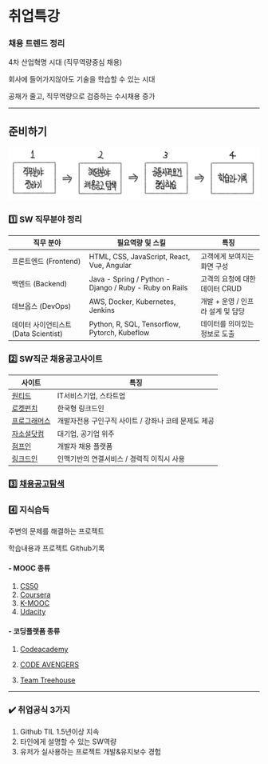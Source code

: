# 취업특강



### 채용 트렌드 정리

4차 산업혁명 시대 (직무역량중심 채용)

회사에 들어가지않아도 기술을 학습할 수 있는 시대

공채가 줄고, 직무역량으로 검증하는 수시채용 증가





---





## 준비하기

![채용](README.assets/채용.jpg)





### 1️⃣ SW 직무분야 정리

| 직무 분야                            | 필요역량 및 스킬                                       | 특징                              |
| ------------------------------------ | ------------------------------------------------------ | --------------------------------- |
| 프론트엔드 (Frontend)                | HTML, CSS, JavaScript, React, Vue, Angular             | 고객에게 보여지는 화면 구성       |
| 백엔드 (Backend)                     | Java - Spring / Python - Django / Ruby - Ruby on Rails | 고격의 요청에 대한 데이터 CRUD    |
| 데브옵스 (DevOps)                    | AWS, Docker, Kubernetes, Jenkins                       | 개발 + 운영 / 인프라 설계 및 담당 |
| 데이터 사이언티스트 (Data Scientist) | Python, R, SQL, Tensorflow, Pytorch, Kubeflow          | 데이터를 의미있는 정보로 도출     |





### 2️⃣ SW직군 채용공고사이트

| 사이트                                     | 특징                                                 |
| ------------------------------------------ | ---------------------------------------------------- |
| [원티드](https://www.wanted.co.kr/)        | IT서비스기업, 스타트업                               |
| [로켓펀치](https://www.rocketpunch.com/)   | 한국형 링크드인                                      |
| [프로그래머스](https://programmers.co.kr/) | 개발자전용 구인구직 사이트 / 강좌나 코테 문제도 제공 |
| [자소설닷컴](https://jasoseol.com/)        | 대기업, 공기업 위주                                  |
| [점프인](https://www.jumpit.co.kr/)        | 개발자 채용 플랫폼                                   |
| [링크드인](https://kr.linkedin.com/)       | 인맥기반의 연결서비스 / 경력직 이직시 사용           |



### 3️⃣ __[채용공고탐색](./research.md)__





###  4️⃣ 지식습득

주변의 문제를 해결하는 프로젝트

학습내용과 프로젝트 Github기록

#### - MOOC 종류

1. [CS50](https://www.boostcourse.org/cs112)
2. [Coursera](https://www.coursera.org/)
3. [K-MOOC](http://www.kmooc.kr/)
4. [Udacity](https://www.udacity.com/)

#### - 코딩플랫폼 종류

1. [Codeacademy](https://www.codecademy.com/)

2. [CODE AVENGERS](https://www.codeavengers.com/)

3. [Team Treehouse](https://teamtreehouse.com/)





---





### ✔️ 취업공식 3가지

1. Github TIL 1.5년이상 지속
2. 타인에게 설명할 수 있는 SW역량
3. 유저가 실사용하는 프로젝트 개발&유지보수 경험







